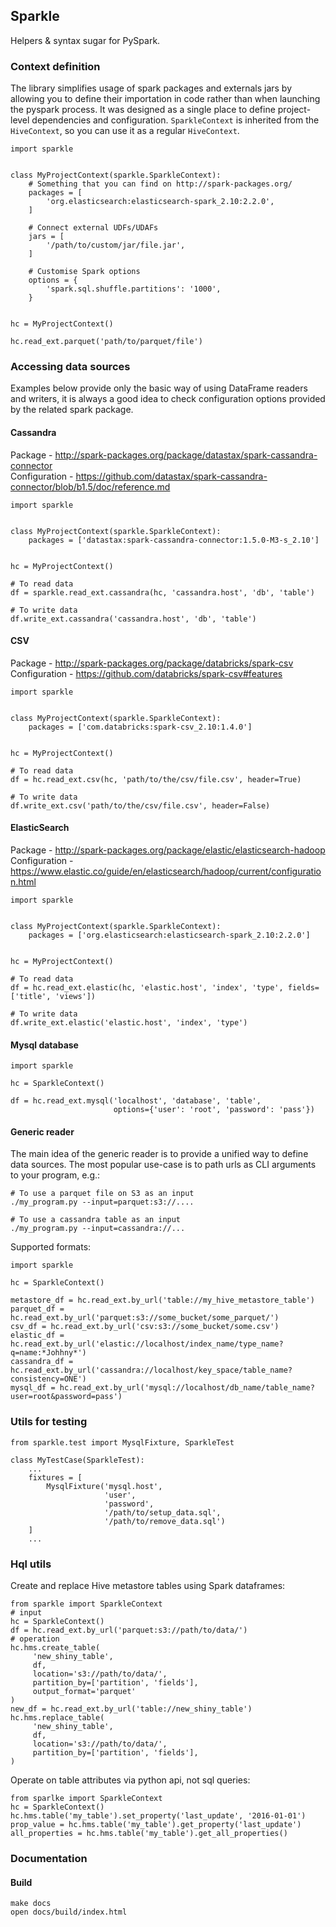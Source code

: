 ## Sparkle

Helpers & syntax sugar for PySpark.


### Context definition

The library simplifies usage of spark packages and externals jars by allowing you 
to define their importation in code rather than when launching the pyspark process.
It was designed as a single place to define project-level dependencies and configuration.
`SparkleContext` is inherited from the `HiveContext`, so you can use it as a regular `HiveContext`.

```
import sparkle


class MyProjectContext(sparkle.SparkleContext):
    # Something that you can find on http://spark-packages.org/
    packages = [
        'org.elasticsearch:elasticsearch-spark_2.10:2.2.0',
    ]
    
    # Connect external UDFs/UDAFs 
    jars = [
        '/path/to/custom/jar/file.jar',
    ]
    
    # Customise Spark options
    options = {
        'spark.sql.shuffle.partitions': '1000',
    }
    

hc = MyProjectContext()

hc.read_ext.parquet('path/to/parquet/file')
```

### Accessing data sources

Examples below provide only the basic way of using DataFrame readers and writers,
it is always a good idea to check configuration options provided by the related spark package.

#### Cassandra

Package - http://spark-packages.org/package/datastax/spark-cassandra-connector  
Configuration - https://github.com/datastax/spark-cassandra-connector/blob/b1.5/doc/reference.md  
```
import sparkle


class MyProjectContext(sparkle.SparkleContext):
    packages = ['datastax:spark-cassandra-connector:1.5.0-M3-s_2.10']
    

hc = MyProjectContext()

# To read data
df = sparkle.read_ext.cassandra(hc, 'cassandra.host', 'db', 'table')

# To write data
df.write_ext.cassandra('cassandra.host', 'db', 'table')
```

#### CSV

Package - http://spark-packages.org/package/databricks/spark-csv  
Configuration - https://github.com/databricks/spark-csv#features  
```
import sparkle


class MyProjectContext(sparkle.SparkleContext):
    packages = ['com.databricks:spark-csv_2.10:1.4.0']


hc = MyProjectContext()

# To read data
df = hc.read_ext.csv(hc, 'path/to/the/csv/file.csv', header=True)

# To write data
df.write_ext.csv('path/to/the/csv/file.csv', header=False)

```

#### ElasticSearch

Package - http://spark-packages.org/package/elastic/elasticsearch-hadoop  
Configuration - https://www.elastic.co/guide/en/elasticsearch/hadoop/current/configuration.html  

```
import sparkle


class MyProjectContext(sparkle.SparkleContext):
    packages = ['org.elasticsearch:elasticsearch-spark_2.10:2.2.0']


hc = MyProjectContext()

# To read data
df = hc.read_ext.elastic(hc, 'elastic.host', 'index', 'type', fields=['title', 'views'])
    
# To write data
df.write_ext.elastic('elastic.host', 'index', 'type')
```

#### Mysql database

```
import sparkle

hc = SparkleContext()

df = hc.read_ext.mysql('localhost', 'database', 'table',
                       options={'user': 'root', 'password': 'pass'})
```


#### Generic reader

The main idea of the generic reader is to provide a unified way to define data sources.
The most popular use-case is to path urls as CLI arguments to your program, e.g.:
```
# To use a parquet file on S3 as an input
./my_program.py --input=parquet:s3://....

# To use a cassandra table as an input
./my_program.py --input=cassandra://...
```

Supported formats: 
```
import sparkle

hc = SparkleContext()

metastore_df = hc.read_ext.by_url('table://my_hive_metastore_table')
parquet_df = hc.read_ext.by_url('parquet:s3://some_bucket/some_parquet/')
csv_df = hc.read_ext.by_url('csv:s3://some_bucket/some.csv')
elastic_df = hc.read_ext.by_url('elastic://localhost/index_name/type_name?q=name:*Johhny*')
cassandra_df = hc.read_ext.by_url('cassandra://localhost/key_space/table_name?consistency=ONE')
mysql_df = hc.read_ext.by_url('mysql://localhost/db_name/table_name?user=root&password=pass')
```

### Utils for testing

```
from sparkle.test import MysqlFixture, SparkleTest

class MyTestCase(SparkleTest):
    ...
    fixtures = [
        MysqlFixture('mysql.host',
                     'user',
                     'password',
                     '/path/to/setup_data.sql',
                     '/path/to/remove_data.sql')
    ]
    ...
```


### Hql utils

Create and replace Hive metastore tables using Spark dataframes:
```
from sparkle import SparkleContext
# input
hc = SparkleContext()
df = hc.read_ext.by_url('parquet:s3://path/to/data/')
# operation
hc.hms.create_table(
     'new_shiny_table',
     df,
     location='s3://path/to/data/',
     partition_by=['partition', 'fields'],
     output_format='parquet'
)
new_df = hc.read_ext.by_url('table://new_shiny_table')
hc.hms.replace_table(
     'new_shiny_table',
     df,
     location='s3://path/to/data/',
     partition_by=['partition', 'fields'],
)
```

Operate on table attributes via python api, not sql queries:
```
from sparlke import SparkleContext
hc = SparkleContext()
hc.hms.table('my_table').set_property('last_update', '2016-01-01')
prop_value = hc.hms.table('my_table').get_property('last_update')
all_properties = hc.hms.table('my_table').get_all_properties()
```

### Documentation

#### Build
```
make docs
open docs/build/index.html
```
